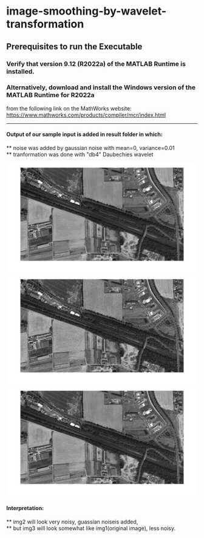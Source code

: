 # image-smoothing-by-wavelet-transformation


## Prerequisites to run the Executable

### Verify that version 9.12 (R2022a) of the MATLAB Runtime is installed.
### Alternatively, download and install the Windows version of the MATLAB Runtime for R2022a 
   from the following link on the MathWorks website:
   https://www.mathworks.com/products/compiler/mcr/index.html




*******************************************************************************************************

#### Output of our sample input is added in result folder in which:
** noise was added by gaussian noise with mean=0, variance=0.01
<br>
** tranformation was done with "db4" Daubechies wavelet


<img src="sample%20results%20for%20db4/output_1_img1.png"/>

<td>
  <tr>
    <img src="sample%20results%20for%20db4/output_1_img2.png"/>
  </tr>
   <tr>
    <img src="sample%20results%20for%20db4/output_1_img3.png"/>
  </tr>
 </td>
  
#### Interpretation:
** img2 will look very noisy, guassian noiseis added, <br>
** but img3 will look somewhat like img1(original image), less noisy.
